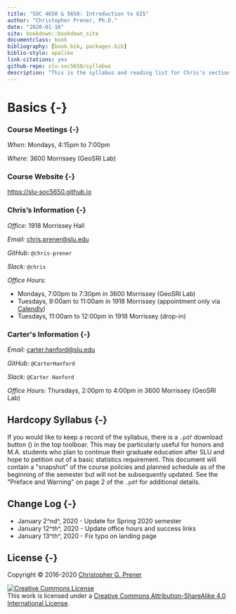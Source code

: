 ```yaml
---
title: "SOC 4650 & 5650: Introduction to GIS"
author: "Christopher Prener, Ph.D."
date: "2020-01-16"
site: bookdown::bookdown_site
documentclass: book
bibliography: [book.bib, packages.bib]
biblio-style: apalike
link-citations: yes
github-repo: slu-soc5650/syllabus
description: "This is the syllabus and reading list for Chris's sections of SOC 4650 and 5650."
---
```


# Basics {-}

### Course Meetings {-}

*When:* Mondays, 4:15pm to 7:00pm

*Where:* 3600 Morrissey (GeoSRI Lab)

### Course Website {-}

<https://slu-soc5650.github.io>

### Chris’s Information {-}

*Office:* 1918 Morrissey Hall

*Email:* <chris.prener@slu.edu>

*GitHub:* `@chris-prener`

*Slack:* `@chris`

*Office Hours:*

- Mondays, 7:00pm to 7:30pm in 3600 Morrissey (GeoSRI Lab)
- Tuesdays, 9:00am to 11:00am in 1918 Morrissey (appointment only via [Calendly](https://calendly.com/chris-prener))
- Tuesdays, 11:00am to 12:00pm in 1918 Morrissey (drop-in)

### Carter's Information {-}

*Email:* <carter.hanford@slu.edu>

*GitHub:* `@CarterHanford`

*Slack:* `@Carter Hanford`

*Office Hours:* Thursdays, 2:00pm to 4:00pm in 3600 Morrissey (GeoSRI Lab)

## Hardcopy Syllabus {-}
If you would like to keep a record of the syllabus, there is a `.pdf` download button (<i class="fa fa-file-pdf-o"></i>) in the top toolboar. This may be particularly useful for honors and M.A. students who plan to continue their graduate education after SLU and hope to petition out of a basic statistics requirement. This document will contain a "snapshot" of the course policies and planned schedule as of the beginning of the semester but will not be subsequently updated. See the "Preface and Warning" on page 2 of the `.pdf` for additional details.

## Change Log {-}

* January 2^nd^, 2020 - Update for Spring 2020 semester
* January 12^th^, 2020 - Update office hours and success links
* January 13^th^, 2020 - Fix typo on landing page

## License {-}
Copyright © 2016-2020 [Christopher G. Prener](https://chris-prener.github.io)

<a rel="license" href="http://creativecommons.org/licenses/by-sa/4.0/"><img alt="Creative Commons License" style="border-width:0" src="https://i.creativecommons.org/l/by-sa/4.0/88x31.png" /></a><br />This work is licensed under a <a rel="license" href="http://creativecommons.org/licenses/by-sa/4.0/">Creative Commons Attribution-ShareAlike 4.0 International License</a>.


